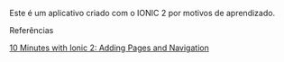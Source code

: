 Este é um aplicativo criado com o IONIC 2 por motivos de aprendizado.

Referências

[10 Minutes with Ionic 2: Adding Pages and Navigation](http://blog.ionic.io/10-minutes-with-ionic-2-adding-pages-and-navigation/)